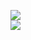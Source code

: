 [![](https://img.shields.io/badge/Made%20With-Github%20Spray-lightgrey.svg?style=for-the-badge&logo=github)](https://github.com/Annihil/github-spray#9888)  
[![](https://i.imgur.com/2DrTn0Z.gif)](https://github.com/Annihil/github-spray)